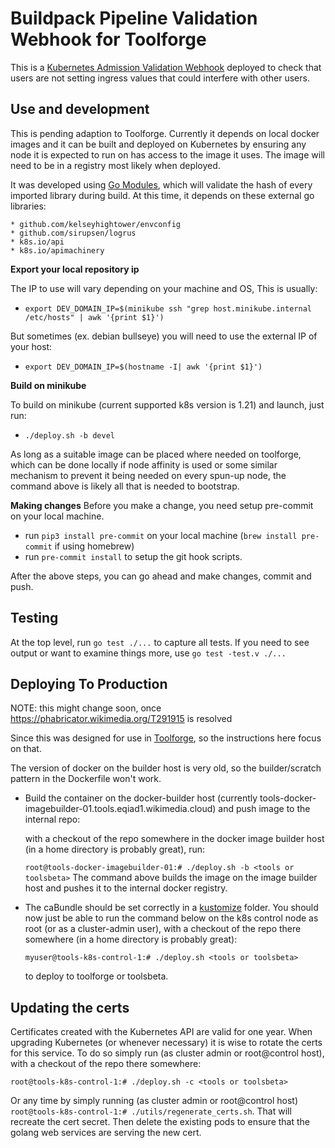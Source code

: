 # Buildpack Pipeline Validation Webhook for Toolforge

This is a [Kubernetes Admission Validation Webhook](https://kubernetes.io/docs/reference/access-authn-authz/extensible-admission-controllers/#what-are-admission-webhooks) deployed to check that
users are not setting ingress values that could interfere with other users.

## Use and development

This is pending adaption to Toolforge.  Currently it depends on local docker images and it
can be built and deployed on Kubernetes by ensuring any node it is expected to run on
has access to the image it uses.  The image will need to be in a registry most likely when deployed.

It was developed using [Go Modules](https://github.com/golang/go/wiki/Modules), which will
validate the hash of every imported library during build.  At this time, it depends on
these external go libraries:

	* github.com/kelseyhightower/envconfig
	* github.com/sirupsen/logrus
	* k8s.io/api
	* k8s.io/apimachinery

**Export your local repository ip**

The IP to use will vary depending on your machine and OS,
This is usually:

- `export DEV_DOMAIN_IP=$(minikube ssh "grep host.minikube.internal /etc/hosts" | awk '{print $1}')`

But sometimes (ex. debian bullseye) you will need to use the external IP of your host:

- `export DEV_DOMAIN_IP=$(hostname -I| awk '{print $1}')`

**Build on minikube**

To build on minikube (current supported k8s version is 1.21) and launch, just run:
* `./deploy.sh -b devel`

As long as a suitable image can be placed where needed on toolforge, which can be done locally if
node affinity is used or some similar mechanism to prevent it being needed on every
spun-up node, the command above is likely all that is needed to bootstrap.

**Making changes**
Before you make a change, you need setup pre-commit on your local machine.

* run `pip3 install pre-commit` on your local machine (`brew install pre-commit` if using homebrew)
* run `pre-commit install` to setup the git hook scripts.

After the above steps, you can go ahead and make changes, commit and push.
## Testing

At the top level, run `go test ./...` to capture all tests.  If you need to see output
or want to examine things more, use `go test -test.v ./...`

## Deploying To Production

NOTE: this might change soon, once https://phabricator.wikimedia.org/T291915 is resolved

Since this was designed for use in [Toolforge](https://wikitech.wikimedia.org/wiki/Portal:Toolforge "Toolforge Portal"), so the instructions here focus on that.

The version of docker on the builder host is very old, so the builder/scratch pattern in
the Dockerfile won't work.

* Build the container on the docker-builder host (currently tools-docker-imagebuilder-01.tools.eqiad1.wikimedia.cloud)
and push image to the internal repo:

  with a checkout of the repo somewhere in the docker image builder host (in a home directory is probably great), run:

    `root@tools-docker-imagebuilder-01:# ./deploy.sh -b <tools or toolsbeta>`
  The command above builds the image on the image builder host and pushes it to the internal docker registry.

* The caBundle should be set correctly in a [kustomize](https://kustomize.io/) folder. You should now just be able to run the command below on the k8s control node as root (or as a cluster-admin user), with a checkout of the repo there somewhere (in a home directory is probably great):

    `myuser@tools-k8s-control-1:# ./deploy.sh <tools or toolsbeta>`

  to deploy to toolforge or toolsbeta.

## Updating the certs

Certificates created with the Kubernetes API are valid for one year. When upgrading Kubernetes (or whenever necessary)
it is wise to rotate the certs for this service. To do so simply run (as cluster admin or root@control host), with a checkout of the repo there somewhere:

`root@tools-k8s-control-1:# ./deploy.sh -c <tools or toolsbeta>`

Or any time by simply running (as cluster admin or root@control host)
`root@tools-k8s-control-1:# ./utils/regenerate_certs.sh`. That will recreate the cert secret. Then delete the existing pods to ensure
that the golang web services are serving the new cert.
